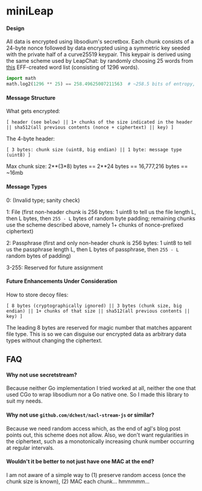 # miniLeap

#### Design

All data is encrypted using libsodium's secretbox.  Each chunk
consists of a 24-byte nonce followed by data encrypted using a
symmetric key seeded with the private half of a curve25519 keypair.
This keypair is derived using the same scheme used by LeapChat: by
randomly choosing 25 words from
[this](https://github.com/cryptag/leapchat/blob/c1036ae1eaeb86b9cbdc266fbe309e611b411463/src/data/effWordlist.js)
EFF-created word list (consisting of 1296 words).


```python
import math
math.log2(1296 ** 25) == 258.49625007211563  # ~258.5 bits of entropy, plus there's memory-hard key stretching
```

#### Message Structure

What gets encrypted:

`[ header (see below) || 1+ chunks of the size indicated in the header || sha512(all previous contents (nonce + ciphertext) || key) ]`

The 4-byte header:

`[ 3 bytes: chunk size (uint8, big endian) || 1 byte: message type (uint8) ]`

Max chunk size: 2**(3*8) bytes == 2**24 bytes == 16,777,216 bytes == ~16mb


#### Message Types

0: (Invalid type; sanity check)

1: File (first non-header chunk is 256 bytes: 1 uint8 to tell us the file length L, then L bytes, then `255 - L` bytes of random byte padding; remaining chunks use the scheme described above, namely 1+ chunks of nonce-prefixed ciphertext)

2: Passphrase (first and only non-header chunk is 256 bytes: 1 uint8 to tell us the passphrase length L, then L bytes of passphrase, then `255 - L` random bytes of padding)

3-255: Reserved for future assignment


#### Future Enhancements Under Consideration

How to store decoy files:

`[ 8 bytes (cryptographically ignored) || 3 bytes (chunk size, big endian) || 1+ chunks of that size || sha512(all previous contents || key) ]`

The leading 8 bytes are reserved for magic number that matches
apparent file type.  This is so we can disguise our encrypted data as
arbitrary data types without changing the ciphertext.


## FAQ

#### Why not use secretstream?

Because neither Go implementation I tried worked at all, neither the
one that used CGo to wrap libsodium nor a Go native one.  So I made
this library to suit my needs.


#### Why not use `github.com/dchest/nacl-stream-js` or similar?

Because we need random access which, as the end of agl's blog post
points out, this scheme does not allow.  Also, we don't want
regularities in the ciphertext, such as a monotonically increasing
chunk number occurring at regular intervals.


#### Wouldn't it be better to not just have one MAC at the end?

I am not aware of a simple way to (1) preserve random access (once the
chunk size is known), (2) MAC each chunk... hmmmmm...
